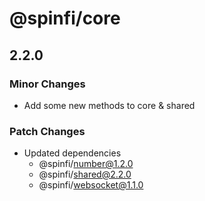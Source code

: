# @spinfi/core

## 2.2.0

### Minor Changes

- Add some new methods to core & shared

### Patch Changes

- Updated dependencies
  - @spinfi/number@1.2.0
  - @spinfi/shared@2.2.0
  - @spinfi/websocket@1.1.0
